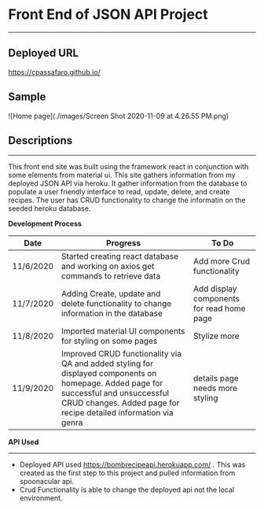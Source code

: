 # Front End of JSON API Project
_______________________

## Deployed URL

https://cpassafaro.github.io/

## Sample 

![Home page](./images/Screen Shot 2020-11-09 at 4.26.55 PM.png)

## Descriptions
_________________

This front end site was built using the framework react in conjunction with some elements from material ui. This site gathers information from my deployed JSON API via heroku. It gather information from the database to populate a user friendly interface to read, update, delete, and create recipes. The user has CRUD functionality to change the informatin on the seeded heroku database.

__Development Process__

__Date__|__Progress__|__To Do__|
--------- | ------------| ----------|
11/6/2020 | Started creating react database and working on axios get commands to retrieve data| Add more Crud functionality|
11/7/2020 | Adding Create, update and delete functionality to change information in the database | Add display components for read home page|
11/8/2020 | Imported material UI components for styling on some pages | Stylize more |
11/9/2020 | Improved CRUD functionality via QA and added styling for displayed components on homepage. Added page for successful and unsuccessful CRUD changes. Added page for recipe detailed information via genra| details page needs more styling|

__API Used__
____________
- Deployed API used https://bombrecipeapi.herokuapp.com/  .  This was created as the first step to this project and pulled information from spoonacular api.
- Crud Functionality is able to change the deployed api not the local environment.

